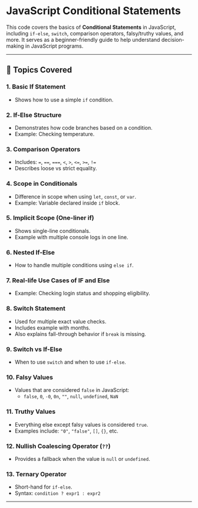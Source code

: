 # JavaScript Conditional Statements

This code covers the basics of **Conditional Statements** in JavaScript, including `if-else`, `switch`, comparison operators, falsy/truthy values, and more. It serves as a beginner-friendly guide to help understand decision-making in JavaScript programs.

---

## 🔹 Topics Covered

### 1. **Basic If Statement**
- Shows how to use a simple `if` condition.

### 2. **If-Else Structure**
- Demonstrates how code branches based on a condition.
- Example: Checking temperature.

### 3. **Comparison Operators**
- Includes: `=`, `==`, `===`, `<`, `>`, `<=`, `>=`, `!=`
- Describes loose vs strict equality.

### 4. **Scope in Conditionals**
- Difference in scope when using `let`, `const`, or `var`.
- Example: Variable declared inside `if` block.

### 5. **Implicit Scope (One-liner if)**
- Shows single-line conditionals.
- Example with multiple console logs in one line.

### 6. **Nested If-Else**
- How to handle multiple conditions using `else if`.

### 7. **Real-life Use Cases of IF and Else**
- Example: Checking login status and shopping eligibility.

### 8. **Switch Statement**
- Used for multiple exact value checks.
- Includes example with months.
- Also explains fall-through behavior if `break` is missing.

### 9. **Switch vs If-Else**
- When to use `switch` and when to use `if-else`.

### 10. **Falsy Values**
- Values that are considered `false` in JavaScript:
  - `false`, `0`, `-0`, `0n`, `""`, `null`, `undefined`, `NaN`

### 11. **Truthy Values**
- Everything else except falsy values is considered `true`.
- Examples include: `"0"`, `"false"`, `[]`, `{}`, etc.

### 12. **Nullish Coalescing Operator (`??`)**
- Provides a fallback when the value is `null` or `undefined`.

### 13. **Ternary Operator**
- Short-hand for `if-else`.
- Syntax: `condition ? expr1 : expr2`

---